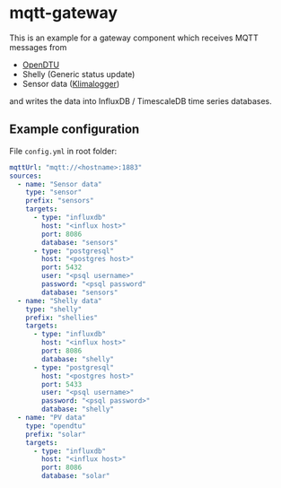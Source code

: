 # mqtt-gateway

This is an example for a gateway component which receives MQTT messages from 
* [OpenDTU](https://github.com/tbnobody/OpenDTU)
* Shelly (Generic status update)
* Sensor data ([Klimalogger](https://github.com/wuan/klimalogger))

and writes the data into InfluxDB / TimescaleDB time series databases.

## Example configuration

File `config.yml` in root folder:

```yaml
mqttUrl: "mqtt://<hostname>:1883"
sources:
  - name: "Sensor data"
    type: "sensor"
    prefix: "sensors"
    targets:
      - type: "influxdb"
        host: "<influx host>"
        port: 8086
        database: "sensors"
      - type: "postgresql"
        host: "<postgres host>"
        port: 5432
        user: "<psql username>"
        password: "<psql password"
        database: "sensors"
  - name: "Shelly data"
    type: "shelly"
    prefix: "shellies"
    targets:
      - type: "influxdb"
        host: "<influx host>"
        port: 8086
        database: "shelly"
      - type: "postgresql"
        host: "<postgres host>"
        port: 5433
        user: "<psql username>"
        password: "<psql password>"
        database: "shelly"
  - name: "PV data"
    type: "opendtu"
    prefix: "solar"
    targets:
      - type: "influxdb"
        host: "<influx host>"
        port: 8086
        database: "solar"

```